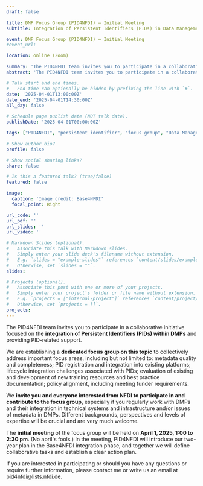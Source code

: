 ```yaml
---
draft: false

title: DMP Focus Group (PID4NFDI) – Initial Meeting
subtitle: Integration of Persistent Identifiers (PIDs) in Data Management Plans (DMPs)

event: DMP Focus Group (PID4NFDI) – Initial Meeting
#event_url: 

location: online (Zoom)

summary: 'The PID4NFDI team invites you to participate in a collaborative initiative focused on the integration of Persistent Identifiers (PIDs) within DMPs and providing PID-related support.'
abstract: 'The PID4NFDI team invites you to participate in a collaborative initiative focused on the integration of Persistent Identifiers (PIDs) within DMPs and providing PID-related support.'

# Talk start and end times.
#   End time can optionally be hidden by prefixing the line with `#`.
date: '2025-04-01T13:00:00Z'
date_end: '2025-04-01T14:30:00Z'
all_day: false

# Schedule page publish date (NOT talk date).
publishDate: '2025-04-01T00:00:00Z'

tags: ["PID4NFDI", "persistent identifier", "focus group", "Data Management Plans (DMPs)"]

# Show author bio?
profile: false

# Show social sharing links?
share: false

# Is this a featured talk? (true/false)
featured: false

image:
  caption: 'Image credit: Base4NFDI'
  focal_point: Right

url_code: ''
url_pdf: ''
url_slides: ''
url_video: ''

# Markdown Slides (optional).
#   Associate this talk with Markdown slides.
#   Simply enter your slide deck's filename without extension.
#   E.g. `slides = "example-slides"` references `content/slides/example-slides.md`.
#   Otherwise, set `slides = ""`.
slides:

# Projects (optional).
#   Associate this post with one or more of your projects.
#   Simply enter your project's folder or file name without extension.
#   E.g. `projects = ["internal-project"]` references `content/project/deep-learning/index.md`.
#   Otherwise, set `projects = []`.
projects:
---
```


The PID4NFDI team invites you to participate in a collaborative initiative focused on the **integration of Persistent Identifiers (PIDs) within DMPs** and providing PID-related support.

We are establishing a **dedicated focus group on this topic** to collectively address important focus areas, including but not limited to: metadata quality and completeness; PID registration and integration into existing platforms; lifecycle integration challenges associated with PIDs; evaluation of existing and development of new training resources and best practice documentation; policy alignment, including meeting funder requirements.

We **invite you and everyone interested from NFDI to participate in and contribute to the focus group**, especially if you regularly work with DMPs and their integration in technical systems and infrastructure and/or issues of metadata in DMPs. Different backgrounds, perspectives and levels of expertise will be crucial and are very much welcome.

The **initial meeting** of the focus group will be held on **April 1, 2025, 1:00 to 2:30 pm**. (No april's fools.)
In the meeting, PID4NFDI will introduce our two-year plan in the Base4NFDI integration phase, and together we will define collaborative tasks and establish a clear action plan.

If you are interested in participating or should you have any questions or require further information, please contact me or write us an email at pid4nfdi@lists.nfdi.de.